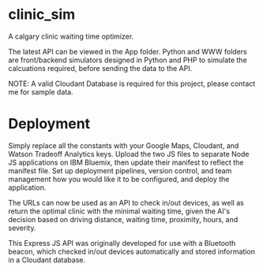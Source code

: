 # clinic_sim
A calgary clinic waiting time optimizer.

The latest API can be viewed in the App folder. Python and WWW folders are front/backend simulators designed in Python and PHP to simulate the calcuations required, before sending the data to the API. 

NOTE: A valid Cloudant Database is required for this project, please contact me for sample data.

# Deployment 
Simply replace all the constants with your Google Maps, Cloudant, and Watson Tradeoff Analytics keys. Upload the two JS files to separate Node JS applications on IBM Bluemix, then update their manifest to reflect the manifest file. Set up deployment pipelines, version control, and team management how you would like it to be configured, and deploy the application. 

The URLs can now be used as an API to check in/out devices, as well as return the optimal clinic with the minimal waiting time, given the AI's decision based on driving distance, waiting time, proximity, hours, and severity. 

This Express JS API was originally developed for use with a Bluetooth beacon, which checked in/out devices automatically and stored information in a Cloudant database. 
